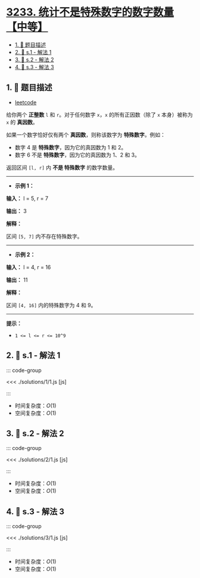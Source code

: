 # [3233. 统计不是特殊数字的数字数量【中等】](https://github.com/tnotesjs/TNotes.leetcode/tree/main/notes/3233.%20%E7%BB%9F%E8%AE%A1%E4%B8%8D%E6%98%AF%E7%89%B9%E6%AE%8A%E6%95%B0%E5%AD%97%E7%9A%84%E6%95%B0%E5%AD%97%E6%95%B0%E9%87%8F%E3%80%90%E4%B8%AD%E7%AD%89%E3%80%91)

<!-- region:toc -->

- [1. 📝 题目描述](#1--题目描述)
- [2. 🎯 s.1 - 解法 1](#2--s1---解法-1)
- [3. 🎯 s.2 - 解法 2](#3--s2---解法-2)
- [4. 🎯 s.3 - 解法 3](#4--s3---解法-3)

<!-- endregion:toc -->

## 1. 📝 题目描述

- [leetcode](https://leetcode.cn/problems/find-the-count-of-numbers-which-are-not-special/)

给你两个 **正整数** `l` 和 `r`。对于任何数字 `x`，`x` 的所有正因数（除了 `x` 本身）被称为 `x` 的 **真因数**。

如果一个数字恰好仅有两个 **真因数**，则称该数字为 **特殊数字**。例如：

- 数字 4 是 **特殊数字**，因为它的真因数为 1 和 2。
- 数字 6 不是 **特殊数字**，因为它的真因数为 1、2 和 3。

返回区间 `[l, r]` 内 **不是 特殊数字** 的数字数量。

---

- **示例 1：**

**输入：** l = 5, r = 7

**输出：** 3

**解释：**

区间 `[5, 7]` 内不存在特殊数字。

---

- **示例 2：**

**输入：** l = 4, r = 16

**输出：** 11

**解释：**

区间 `[4, 16]` 内的特殊数字为 4 和 9。

---

**提示：**

- `1 <= l <= r <= 10^9`

## 2. 🎯 s.1 - 解法 1

::: code-group

<<< ./solutions/1/1.js [js]

:::

- 时间复杂度：$O(1)$
- 空间复杂度：$O(1)$

## 3. 🎯 s.2 - 解法 2

::: code-group

<<< ./solutions/2/1.js [js]

:::

- 时间复杂度：$O(1)$
- 空间复杂度：$O(1)$

## 4. 🎯 s.3 - 解法 3

::: code-group

<<< ./solutions/3/1.js [js]

:::

- 时间复杂度：$O(1)$
- 空间复杂度：$O(1)$
